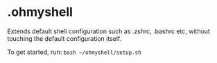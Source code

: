 # .ohmyshell
Extends default shell configuration such as .zshrc, .bashrc etc, without touching the default configuration itself.

To get started, run: `bash ~/ohmyshell/setup.sh`
